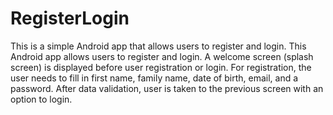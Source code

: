 # RegisterLogin
This is a simple Android app that allows users to register and login.
This Android app allows users to register and login. 
A welcome screen (splash screen) is displayed before user registration or login. 
For registration, the user needs to fill in first name, family name, date of birth, email, and a password. 
After data validation, user is taken to the previous screen with an option to login.
